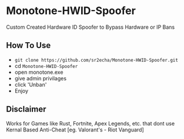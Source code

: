 # Monotone-HWID-Spoofer
Custom Created Hardware ID Spoofer to Bypass Hardware or IP Bans
<br>
## How To Use
* `git clone https://github.com/sr2echa/Monotone-HWID-Spoofer.git`
* cd `Monotone-HWID-Spoofer`
* open monotone.exe
* give admin privilages
* click 'Unban'
* Enjoy

## Disclaimer
Works for Games like Rust, Fortnite, Apex Legends, etc. that dont use Kernal Based Anti-Cheat [eg. Valorant's - Riot Vanguard]

